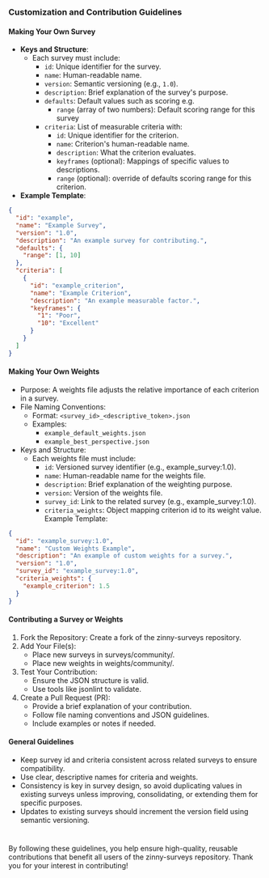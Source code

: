 ### Customization and Contribution Guidelines

#### **Making Your Own Survey**
- **Keys and Structure**:
  - Each survey must include:
    - `id`: Unique identifier for the survey.
    - `name`: Human-readable name.
    - `version`: Semantic versioning (e.g., `1.0`).
    - `description`: Brief explanation of the survey's purpose.
    - `defaults`: Default values such as scoring e.g.
      - `range` (array of two numbers): Default scoring range for this survey
    - `criteria`: List of measurable criteria with:
      - `id`: Unique identifier for the criterion.
      - `name`: Criterion's human-readable name.
      - `description`: What the criterion evaluates.
      - `keyframes` (optional): Mappings of specific values to descriptions.
      - `range` (optional): override of defaults scoring range for this criterion.
- **Example Template**:
```json
{
  "id": "example",
  "name": "Example Survey",
  "version": "1.0",
  "description": "An example survey for contributing.",
  "defaults": {
    "range": [1, 10]
  },
  "criteria": [
    {
      "id": "example_criterion",
      "name": "Example Criterion",
      "description": "An example measurable factor.",
      "keyframes": {
        "1": "Poor",
        "10": "Excellent"
      }
    }
  ]
}
```
#### **Making Your Own Weights**
- Purpose: A weights file adjusts the relative importance of each criterion in a survey.
- File Naming Conventions:
    - Format: `<survey_id>_<descriptive_token>.json`
    - Examples: 
      - `example_default_weights.json`
      - `example_best_perspective.json`
- Keys and Structure:
    - Each weights file must include:
      - `id`: Versioned survey identifier (e.g., example_survey:1.0).
      - `name`: Human-readable name for the weights file.
      - `description`: Brief explanation of the weighting purpose.
      - `version`: Version of the weights file.
      - `survey_id`: Link to the related survey (e.g., example_survey:1.0).
      - `criteria_weights`: Object mapping criterion id to its weight value.
Example Template:
```json
{
  "id": "example_survey:1.0",
  "name": "Custom Weights Example",
  "description": "An example of custom weights for a survey.",
  "version": "1.0",
  "survey_id": "example_survey:1.0",
  "criteria_weights": {
    "example_criterion": 1.5
  }
}
```
#### **Contributing a Survey or Weights**
1. Fork the Repository: Create a fork of the zinny-surveys repository.
1. Add Your File(s):
   - Place new surveys in surveys/community/.
   - Place new weights in weights/community/.
1. Test Your Contribution:
   - Ensure the JSON structure is valid.
   - Use tools like jsonlint to validate.
1. Create a Pull Request (PR):
   - Provide a brief explanation of your contribution.
   - Follow file naming conventions and JSON guidelines.
   - Include examples or notes if needed.

#### **General Guidelines**
- Keep survey id and criteria consistent across related surveys to ensure compatibility.
- Use clear, descriptive names for criteria and weights.
- Consistency is key in survey design, so avoid duplicating values in existing surveys unless improving, consolidating, or extending them for specific purposes.
- Updates to existing surveys should increment the version field using semantic versioning.

#
By following these guidelines, you help ensure high-quality, reusable contributions that benefit all users of the zinny-surveys repository. Thank you for your interest in contributing!
